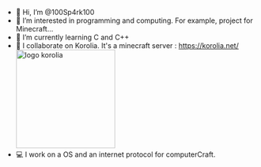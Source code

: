 - 👋 Hi, I’m @100Sp4rk100
- 👀 I’m interested in programming and computing. For example, project for Minecraft...
- 🌱 I’m currently learning C and C++
- 💞️ I collaborate on Korolia. It's a minecraft server : https://korolia.net/  
  <img src="https://mc.korolia.net/storage/img/logo2.png" alt="logo korolia" width="200"/>
- 💻 I work on a OS and an internet protocol for computerCraft.
<!---
100Sp4rk100/100Sp4rk100 is a ✨ special ✨ repository because its `README.md` (this file) appears on your GitHub profile.
You can click the Preview link to take a look at your changes.
--->
